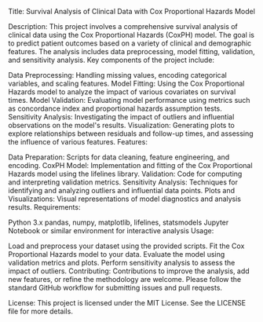 Title: Survival Analysis of Clinical Data with Cox Proportional Hazards Model

Description:
This project involves a comprehensive survival analysis of clinical data using the Cox Proportional Hazards (CoxPH) model. The goal is to predict patient outcomes based on a variety of clinical and demographic features. The analysis includes data preprocessing, model fitting, validation, and sensitivity analysis. Key components of the project include:

Data Preprocessing: Handling missing values, encoding categorical variables, and scaling features.
Model Fitting: Using the Cox Proportional Hazards model to analyze the impact of various covariates on survival times.
Model Validation: Evaluating model performance using metrics such as concordance index and proportional hazards assumption tests.
Sensitivity Analysis: Investigating the impact of outliers and influential observations on the model's results.
Visualization: Generating plots to explore relationships between residuals and follow-up times, and assessing the influence of various features.
Features:

Data Preparation: Scripts for data cleaning, feature engineering, and encoding.
CoxPH Model: Implementation and fitting of the Cox Proportional Hazards model using the lifelines library.
Validation: Code for computing and interpreting validation metrics.
Sensitivity Analysis: Techniques for identifying and analyzing outliers and influential data points.
Plots and Visualizations: Visual representations of model diagnostics and analysis results.
Requirements:

Python 3.x
pandas, numpy, matplotlib, lifelines, statsmodels
Jupyter Notebook or similar environment for interactive analysis
Usage:

Load and preprocess your dataset using the provided scripts.
Fit the Cox Proportional Hazards model to your data.
Evaluate the model using validation metrics and plots.
Perform sensitivity analysis to assess the impact of outliers.
Contributing:
Contributions to improve the analysis, add new features, or refine the methodology are welcome. Please follow the standard GitHub workflow for submitting issues and pull requests.

License:
This project is licensed under the MIT License. See the LICENSE file for more details.
